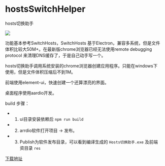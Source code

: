 # hostsSwitchHelper

hosts切换助手

![](https://github.com/xuzhenjun130/hostsSwitchHelper/blob/master/res/main.png?raw=true)

功能基本参考SwitchHosts，SwitchHosts 基于Electron，兼容多系统，但是文件体积比较大50M+。在最新版chrome浏览器已经无法使用remote debugging protocol 来清理DNS缓存了，于是自己动手写一个。

hosts切换助手调用系统安装的chrome浏览器创建应用程序。只能在windows下使用，但是文件体积压缩后不到1M。

前端使用element-ui，快速创建一个还算漂亮的界面。

桌面程序使用aardio开发。



build 步骤：

- 1. ui目录安装依赖后 `npm run build`
- 2. arrdio软件打开项目 -> 发布。
- 3. Publish为软件发布目录，可以看到编译生成的 `Hosts切换助手.exe` 及前端资目录 `res`



[下载地址](https://github.com/xuzhenjun130/hostsSwitchHelper/releases)



